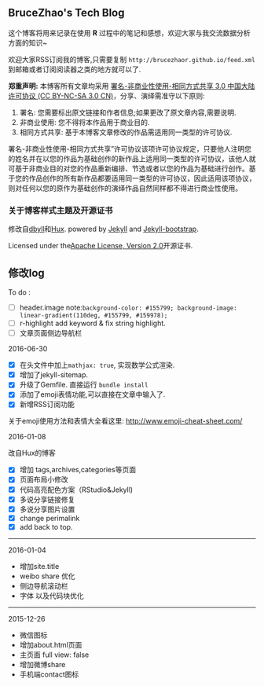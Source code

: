 ## BruceZhao's Tech Blog
 
这个博客将用来记录在使用 **R** 过程中的笔记和感想，欢迎大家与我交流数据分析方面的知识~

欢迎大家RSS订阅我的博客,只需要复制 `http://brucezhaor.github.io/feed.xml`到邮箱或者订阅阅读器之类的地方就可以了.

**郑重声明:** 本博客所有文章均采用 [署名-非商业性使用-相同方式共享 3.0 中国大陆许可协议 (CC BY-NC-SA 3.0 CN)](https://creativecommons.org/licenses/by-nc-sa/3.0/cn/)，分享、演绎需准守以下原则:

1. 署名: 您需要标出原文链接和作者信息;如果更改了原文章内容,需要说明.
2. 非商业使用: 您不得将本作品用于商业目的.
3. 相同方式共享: 基于本博客文章修改的作品需适用同一类型的许可协议.

署名-非商业性使用-相同方式共享”许可协议该项许可协议规定，只要他人注明您的姓名并在以您的作品为基础创作的新作品上适用同一类型的许可协议，该他人就可基于非商业目的对您的作品重新编排、节选或者以您的作品为基础进行创作。基于您的作品创作的所有新作品都要适用同一类型的许可协议，因此适用该项协议，则对任何以您的原作为基础创作的演绎作品自然同样都不得进行商业性使用。

### 关于博客样式主题及开源证书

修改自[dbyll](http://dbtek.github.io/dbyll/)和[Hux](http://huangxuan.me). powered by [Jekyll](https://github.com/mojombo/jekyll) and [Jekyll-bootstrap](http://jekyllbootstrap.com).

Licensed under the[Apache License, Version 2.0](/LICENSE)开源证书.

## 修改log

To do :
- [ ] header.image  note:`background-color: #155799; background-image: linear-gradient(110deg, #155799, #159978);`
- [ ] r-highlight  add keyword & fix string highlight.
- [ ] 文章页面侧边导航栏

2016-06-30

- [x] 在头文件中加上`mathjax: true`, 实现数学公式渲染.
- [x] 增加了jekyll-sitemap.
- [x] 升级了Gemfile. 直接运行 `bundle install`
- [x] 添加了emoji表情功能,可以直接在文章中输入了.
- [x] 新增RSS订阅功能

关于emoji使用方法和表情大全看这里: <http://www.emoji-cheat-sheet.com/>

2016-01-08

改自Hux的博客
- [x] 增加 tags,archives,categories等页面
- [x] 页面布局小修改
- [x] 代码高亮配色方案（RStudio&Jekyll)
- [x] 多说分享链接修复
- [x] 多说分享图片设置
- [x] change perimalink
- [x] add back to top.

-------------------

2016-01-04

* 增加site.title
* weibo share 优化
* 侧边导航滚动栏
* 字体 以及代码块优化

-----------------------

2015-12-26
* 微信图标
* 增加about.html页面
* 主页面 full view: false
* 增加微博share
* 手机端contact图标

